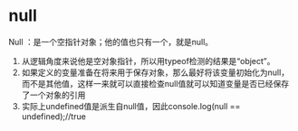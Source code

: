 
# null
Null ：是一个空指针对象；他的值也只有一个，就是null。
1. 从逻辑角度来说他是空对象指针，所以用typeof检测的结果是“object”。
2. 如果定义的变量准备在将来用于保存对象，那么最好将该变量初始化为null，而不是其他值，这样一来就可以直接检查null值就可以知道变量是否已经保存了一个对象的引用
3. 实际上undefined值是派生自null值，因此console.log(null == undefined);//true